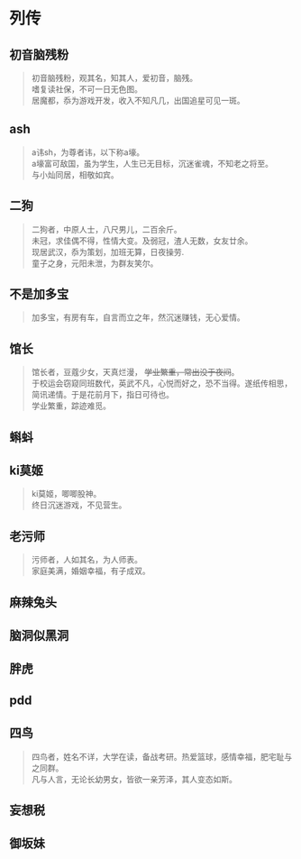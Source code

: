 # 列传
## 初音脑残粉
> 初音脑残粉，观其名，知其人，爱初音，脑残。<br>
> 嗜复读社保，不可一日无色图。<br>
> 居魔都，忝为游戏开发，收入不知凡几，出国追星可见一斑。<br>

## ash
> a讳sh，为尊者讳，以下称a壕。<br>
> a壕富可敌国，虽为学生，人生已无目标，沉迷雀魂，不知老之将至。<br>
> 与小灿同居，相敬如宾。<br>

## 二狗
> 二狗者，中原人士，八尺男儿，二百余斤。<br>
> 未冠，求佳偶不得，性情大变。及弱冠，渣人无数，女友廿余。<br>
> 现居武汉，忝为策划，加班无算，日夜操劳.<br>
> 童子之身，元阳未泄，为群友笑尔。<br>

## 不是加多宝
> 加多宝，有房有车，自言而立之年，然沉迷赚钱，无心爱情。<br>

## 馆长
> 馆长者，豆蔻少女，天真烂漫， ~~学业繁重，常出没于夜间~~。<br>
> 于校运会窃窥同班数代，英武不凡，心悦而好之，恐不当得。遂纸传相思，简讯递情。于是花前月下，指日可待也。<br>
> 学业繁重，踪迹难觅。<br>

## 蝌蚪

## ki莫姬
> ki莫姬，唧唧股神。<br>
> 终日沉迷游戏，不见营生。<br>

## 老污师
> 污师者，人如其名，为人师表。<br>
> 家庭美满，婚姻幸福，有子成双。<br>

## 麻辣兔头

## 脑洞似黑洞

## 胖虎

## pdd

## 四鸟
> 四鸟者，姓名不详，大学在读，备战考研。热爱篮球，感情幸福，肥宅耻与之同群。<br>
> 凡与人言，无论长幼男女，皆欲一亲芳泽，其人变态如斯。<br>

## 妄想税

## 御坂妹